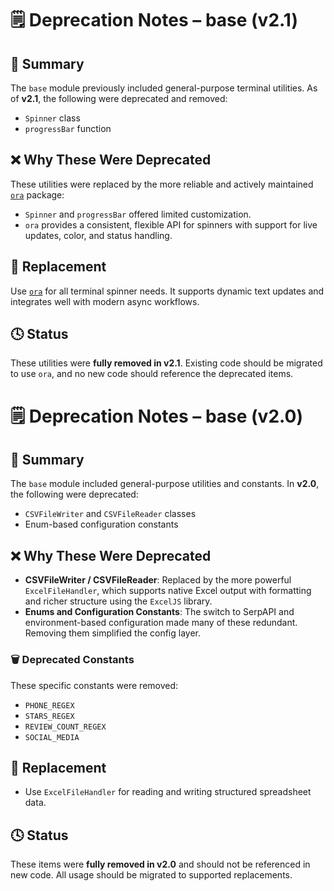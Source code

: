 # 🗒️ Deprecation Notes – base (v2.1)

## 🧾 Summary

The `base` module previously included general-purpose terminal utilities. As of **v2.1**, the following were deprecated and removed:

- `Spinner` class
- `progressBar` function

## ❌ Why These Were Deprecated

These utilities were replaced by the more reliable and actively maintained [`ora`](https://www.npmjs.com/package/ora) package:

- `Spinner` and `progressBar` offered limited customization.
- `ora` provides a consistent, flexible API for spinners with support for live updates, color, and status handling.

## 🔄 Replacement

Use [`ora`](https://www.npmjs.com/package/ora) for all terminal spinner needs. It supports dynamic text updates and integrates well with modern async workflows.

## 🕓 Status

These utilities were **fully removed in v2.1**. Existing code should be migrated to use `ora`, and no new code should reference the deprecated items.

# 🗒️ Deprecation Notes – base (v2.0)

## 🧾 Summary

The `base` module included general-purpose utilities and constants. In **v2.0**, the following were deprecated:

- `CSVFileWriter` and `CSVFileReader` classes
- Enum-based configuration constants

## ❌ Why These Were Deprecated

- **CSVFileWriter / CSVFileReader**: Replaced by the more powerful `ExcelFileHandler`, which supports native Excel output with formatting and richer structure using the `ExcelJS` library.
- **Enums and Configuration Constants**: The switch to SerpAPI and environment-based configuration made many of these redundant. Removing them simplified the config layer.

### 🗑️ Deprecated Constants

These specific constants were removed:

- `PHONE_REGEX`
- `STARS_REGEX`
- `REVIEW_COUNT_REGEX`
- `SOCIAL_MEDIA`

## 🔄 Replacement

- Use `ExcelFileHandler` for reading and writing structured spreadsheet data.

## 🕓 Status

These items were **fully removed in v2.0** and should not be referenced in new code. All usage should be migrated to supported replacements.
